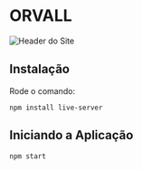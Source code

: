 # ORVALL

![Header do Site](www/images/orvallsite.png)

## Instalação
Rode o comando:
```
npm install live-server
```
## Iniciando a Aplicação
```
npm start
```
